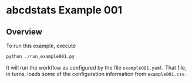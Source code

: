 # abcdstats Example 001

## Overview

To run this example, execute

```bash
python ./run_example001.py
```

It will run the workflow as configured by the file `example001.yaml`. That file,
in turns, loads some of the configuration information from `example001.csv`.
